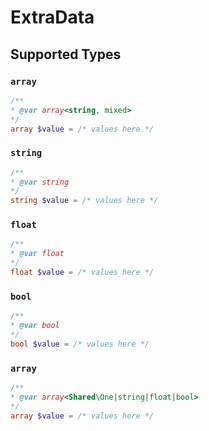 # ExtraData


## Supported Types

### `array`

```php
/**
* @var array<string, mixed>
*/
array $value = /* values here */
```

### `string`

```php
/**
* @var string
*/
string $value = /* values here */
```

### `float`

```php
/**
* @var float
*/
float $value = /* values here */
```

### `bool`

```php
/**
* @var bool
*/
bool $value = /* values here */
```

### `array`

```php
/**
* @var array<Shared\One|string|float|bool>
*/
array $value = /* values here */
```

